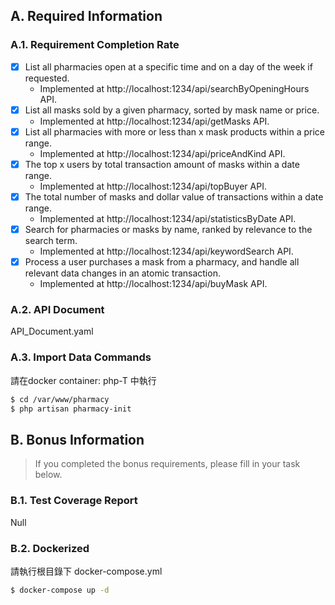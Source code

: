 

## A. Required Information
### A.1. Requirement Completion Rate
- [x] List all pharmacies open at a specific time and on a day of the week if requested.
    - Implemented at http://localhost:1234/api/searchByOpeningHours API.
- [x] List all masks sold by a given pharmacy, sorted by mask name or price.
    - Implemented at http://localhost:1234/api/getMasks API.
- [x] List all pharmacies with more or less than x mask products within a price range.
    - Implemented at http://localhost:1234/api/priceAndKind API.
- [x] The top x users by total transaction amount of masks within a date range.
    - Implemented at http://localhost:1234/api/topBuyer API.
- [x] The total number of masks and dollar value of transactions within a date range.
    - Implemented at http://localhost:1234/api/statisticsByDate API.
- [x] Search for pharmacies or masks by name, ranked by relevance to the search term.
    - Implemented at http://localhost:1234/api/keywordSearch API.
- [x] Process a user purchases a mask from a pharmacy, and handle all relevant data changes in an atomic transaction.
    - Implemented at http://localhost:1234/api/buyMask API.



### A.2. API Document
API_Document.yaml

### A.3. Import Data Commands
請在docker container: php-T 中執行

```bash
$ cd /var/www/pharmacy 
$ php artisan pharmacy-init
```


## B. Bonus Information

>  If you completed the bonus requirements, please fill in your task below.
### B.1. Test Coverage Report

Null


### B.2. Dockerized

請執行根目錄下 docker-compose.yml

```bash
$ docker-compose up -d
```
